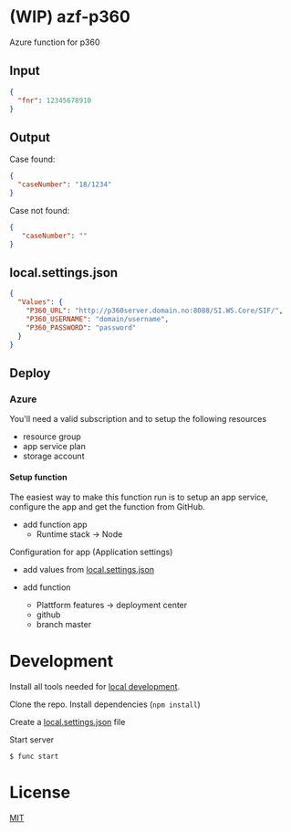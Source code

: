 # (WIP) azf-p360

Azure function for p360

## Input

```json
{
  "fnr": 12345678910
}
```


## Output

Case found:

```json
{
  "caseNumber": "18/1234"
}
```

Case not found:

```json
{
   "caseNumber": ""
}
```

## local.settings.json

```json
{
  "Values": {
    "P360_URL": "http://p360server.domain.no:8088/SI.WS.Core/SIF/",
    "P360_USERNAME": "domain/username",
    "P360_PASSWORD": "password"
  }
}
```
## Deploy

### Azure

You'll need a valid subscription and to setup the following resources

- resource group
- app service plan
- storage account

#### Setup function

The easiest way to make this function run is to setup an app service, configure the app and get the function from GitHub.

- add function app
  - Runtime stack -> Node

Configuration for app (Application settings)
- add values from [local.settings.json](#local.settings.json)

- add function
  - Plattform features -> deployment center
  - github
  - branch master

# Development

Install all tools needed for [local development](https://docs.microsoft.com/en-us/azure/azure-functions/functions-develop-local).

Clone the repo. Install dependencies (```npm install```)

Create a [local.settings.json](#local.settings.json) file

Start server

```
$ func start
```

# License

[MIT](LICENSE)
